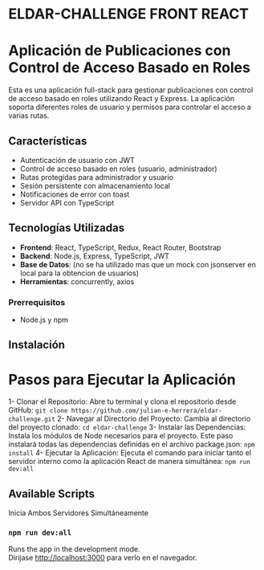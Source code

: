 #   ELDAR-CHALLENGE FRONT REACT

# Aplicación de Publicaciones con Control de Acceso Basado en Roles

Esta es una aplicación full-stack para gestionar publicaciones con control de acceso basado en roles utilizando React y Express. La aplicación soporta diferentes roles de usuario y permisos para controlar el acceso a varias rutas.

## Características

- Autenticación de usuario con JWT
- Control de acceso basado en roles (usuario, administrador)
- Rutas protegidas para administrador y usuario
- Sesión persistente con almacenamiento local
- Notificaciones de error con toast
- Servidor API con TypeScript

## Tecnologías Utilizadas

- **Frontend**: React, TypeScript, Redux, React Router, Bootstrap
- **Backend**: Node.js, Express, TypeScript, JWT
- **Base de Datos**: (no se ha utilizado mas que un mock con jsonserver en local para la obtencion de usuarios)
- **Herramientas**: concurrently, axios

### Prerrequisitos

- Node.js y npm 
## Instalación
# Pasos para Ejecutar la Aplicación
1- Clonar el Repositorio: Abre tu terminal y clona el repositorio desde GitHub:
    `git clone https://github.com/julian-e-herrera/eldar-challenge.git`
2- Navegar al Directorio del Proyecto: Cambia al directorio del proyecto clonado:
    `cd eldar-challenge`
3- Instalar las Dependencias: Instala los módulos de Node necesarios para el proyecto. Este paso instalará todas las dependencias definidas en el archivo package.json:
    `npm install`
4- Ejecutar la Aplicación: Ejecuta el comando para iniciar tanto el servidor interno como la aplicación React de manera simultánea:
    `npm run dev:all`
## Available Scripts

Inicia Ambos Servidores Simultáneamente
### `npm run dev:all`

Runs the app in the development mode.\
Dirijase [http://localhost:3000](http://localhost:3000) para verlo en el navegador.



